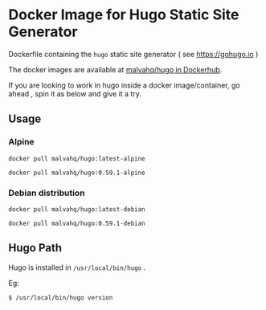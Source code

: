# Docker Image for Hugo Static Site Generator

Dockerfile containing the `hugo` static site generator ( see https://gohugo.io )

The docker images are available at [malvahq/hugo in Dockerhub](https://hub.docker.com/r/malvahq/hugo).

If you are looking to work in hugo inside a docker image/container, go ahead , spin it as below and give it a try.


## Usage

### Alpine

```
docker pull malvahq/hugo:latest-alpine
```

```
docker pull malvahq/hugo:0.59.1-alpine
```

### Debian distribution

```
docker pull malvahq/hugo:latest-debian
```

```
docker pull malvahq/hugo:0.59.1-debian
```

## Hugo Path

Hugo is installed in `/usr/local/bin/hugo` .

Eg:

```
$ /usr/local/bin/hugo version
```
